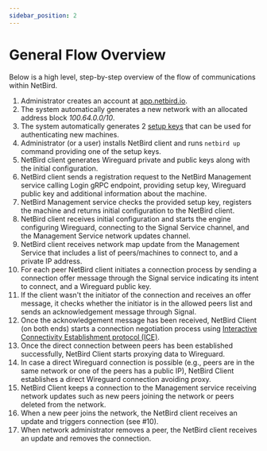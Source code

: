 ```yaml
---
sidebar_position: 2
---
```


# General Flow Overview

Below is a high level, step-by-step overview of the flow of communications within NetBird.

1. Administrator creates an account at [app.netbird.io](https://app.netbird.io/).
2. The system automatically generates a new network with an allocated address block <em>100.64.0.0/10</em>.
3. The system automatically generates 2 [setup keys](/overview/setup-keys) that can be used for authenticating new machines.
4. Administrator (or a user) installs NetBird client and runs ```netbird up``` command providing one of the setup keys.
5. NetBird client generates Wireguard private and public keys along with the initial configuration.
6. NetBird client sends a registration request to the NetBird Management service calling Login gRPC endpoint, providing setup key, Wireguard public key and additional information about the machine.
7. NetBird Management service checks the provided setup key, registers the machine and returns initial configuration to the NetBird client.
8. NetBird client receives initial configuration and starts the engine configuring Wireguard, connecting to the Signal Service channel, and the Management Service network updates channel.
9. NetBird client receives network map update from the Management Service that includes a list of peers/machines to connect to, and a private IP address.
10. For each peer NetBird client initiates a connection process by sending a connection offer message through the Signal service indicating its intent to connect, and a Wireguard public key. 
11. If the client wasn't the initiator of the connection and receives an offer message, it checks whether the initiator is in the allowed peers list and sends an acknowledgement message through Signal.
12. Once the acknowledgement message has been received, NetBird Client (on both ends) starts a connection negotiation process using [Interactive Connectivity Establishment protocol (ICE)](https://datatracker.ietf.org/doc/html/rfc8445).
13. Once the direct connection between peers has been established successfully, NetBird Client starts proxying data to Wireguard.
14. In case a direct Wireguard connection is possible (e.g., peers are in the same network or one of the peers has a public IP), NetBird Client establishes a direct Wireguard connection avoiding proxy. 
15. NetBird Client keeps a connection to the Management service receiving network updates such as new peers joining the network or peers deleted from the network.
16. When a new peer joins the network, the NetBird client receives an update and triggers connection (see #10).
17. When network administrator removes a peer, the NetBird client receives an update and removes the connection.

